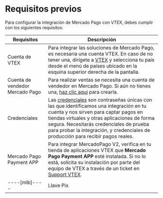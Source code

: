 # Requisitos previos

Para configurar la integración de Mercado Pago con VTEX, debes cumplir con los siguientes requisitos:

| Requisitos | Descripción |
| --- | --- |
| Cuenta de VTEX | Para integrar las soluciones de Mercado Pago, es necesaria una cuenta VTEX. En caso de no tener una, dirígete a [VTEX](https://vtex.com/ar-es/contacto/)  y selecciona tu país desde el menú de países ubicado en la esquina superior derecha de la pantalla.|
| Cuenta de vendedor Mercado Pago | Para realizar ventas se necesita una cuenta de vendedor en Mercado Pago. Si aún no tienes una, [haz clic aquí](https://www.mercadopago[FAKER][URL][DOMAIN]/hub/registration/landing) para crearla.|
| Credenciales | Las [credenciales](/developers/es/docs/vtex/additional-content/your-integrations/credentials) son contraseñas únicas con las que identificamos una integración en tu cuenta y nos sirven para captar pagos en tiendas virtuales y otras aplicaciones de forma segura. Necesitarás credenciales de prueba para probar la integración, y credenciales de producción para recibir pagos reales.|
| Mercado Pago Payment APP |Para integrar MercadoPago V2, verifica en tu tienda de aplicaciones VTEX que **Mercado Pago Payment APP** esté instalada. Si no lo está, solicita su instalación por parte del equipo de VTEX a través de un ticket en [Support VTEX](https://help.vtex.com/es/support).|
----[mlb]----| Llave Pix | Para disponibilizar Pix en tu integración con Mercado Pago, es necesario que tu llave Pix esté configurada. En caso de no tener una, [aprende a configurarla](https://www.mercadopago.com.br/ajuda/17843).| ------------